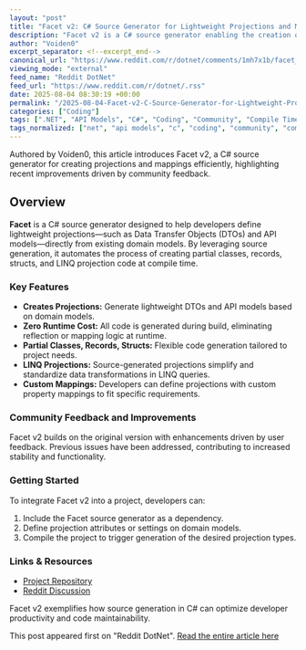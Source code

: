 ```yaml
---
layout: "post"
title: "Facet v2: C# Source Generator for Lightweight Projections and Mappings"
description: "Facet v2 is a C# source generator enabling the creation of lightweight projections (DTOs, API models) directly from domain models. It generates partial classes, records, structs, and LINQ projections at compile time, supporting custom mappings. This version reflects improvements based on community feedback."
author: "Voiden0"
excerpt_separator: <!--excerpt_end-->
canonical_url: "https://www.reddit.com/r/dotnet/comments/1mh7x1b/facet_v2_a_source_generator_for_projections_and/"
viewing_mode: "external"
feed_name: "Reddit DotNet"
feed_url: "https://www.reddit.com/r/dotnet/.rss"
date: 2025-08-04 08:30:19 +00:00
permalink: "/2025-08-04-Facet-v2-C-Source-Generator-for-Lightweight-Projections-and-Mappings.html"
categories: ["Coding"]
tags: [".NET", "API Models", "C#", "Coding", "Community", "Compile Time", "Custom Mappings", "DTOs", "Facet", "LINQ", "Partial Classes", "Projections", "Source Generator"]
tags_normalized: ["net", "api models", "c", "coding", "community", "compile time", "custom mappings", "dtos", "facet", "linq", "partial classes", "projections", "source generator"]
---
```


Authored by Voiden0, this article introduces Facet v2, a C# source generator for creating projections and mappings efficiently, highlighting recent improvements driven by community feedback.<!--excerpt_end-->

## Overview

**Facet** is a C# source generator designed to help developers define lightweight projections—such as Data Transfer Objects (DTOs) and API models—directly from existing domain models. By leveraging source generation, it automates the process of creating partial classes, records, structs, and LINQ projection code at compile time.

### Key Features

- **Creates Projections:** Generate lightweight DTOs and API models based on domain models.
- **Zero Runtime Cost:** All code is generated during build, eliminating reflection or mapping logic at runtime.
- **Partial Classes, Records, Structs:** Flexible code generation tailored to project needs.
- **LINQ Projections:** Source-generated projections simplify and standardize data transformations in LINQ queries.
- **Custom Mappings:** Developers can define projections with custom property mappings to fit specific requirements.

### Community Feedback and Improvements

Facet v2 builds on the original version with enhancements driven by user feedback. Previous issues have been addressed, contributing to increased stability and functionality.

### Getting Started

To integrate Facet v2 into a project, developers can:

1. Include the Facet source generator as a dependency.
2. Define projection attributes or settings on domain models.
3. Compile the project to trigger generation of the desired projection types.

### Links & Resources

- [Project Repository](https://github.com/Tim-Maes/Facet)
- [Reddit Discussion](https://www.reddit.com/r/dotnet/comments/1mh7x1b/facet_v2_a_source_generator_for_projections_and/)

Facet v2 exemplifies how source generation in C# can optimize developer productivity and code maintainability.

This post appeared first on "Reddit DotNet". [Read the entire article here](https://www.reddit.com/r/dotnet/comments/1mh7x1b/facet_v2_a_source_generator_for_projections_and/)
